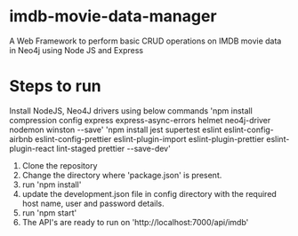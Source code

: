 # imdb-movie-data-manager
A Web Framework to perform basic CRUD operations on IMDB movie data in Neo4j using Node JS and Express

# Steps to run
Install NodeJS, Neo4J drivers using below commands
'npm install compression config express express-async-errors helmet neo4j-driver nodemon winston --save'
'npm install jest supertest eslint eslint-config-airbnb eslint-config-prettier eslint-plugin-import eslint-plugin-prettier eslint-plugin-react lint-staged prettier --save-dev'


1. Clone the repository
2. Change the directory where 'package.json' is present.
3. run 'npm install'
4. update the development.json file in config directory with the required host name, user and password details.
5. run 'npm start'
6. The API's are ready to run on 'http://localhost:7000/api/imdb'
